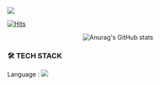 <img src="https://capsule-render.vercel.app/api?text=LEE HYUN KYOUNG&fontColor=FCC4C4&type=soft&color=black&animation=twinkling&fontSize=10px"
/>

[![Hits](https://hits.seeyoufarm.com/api/count/incr/badge.svg?url=https%3A%2F%2Fgithub.com%2Fhymiel&count_bg=%23FCC4C4&title_bg=%23FCC4C4&icon=hey.svg&icon_color=%23FFFFFF&title=Hello&edge_flat=false)](https://github.com/hymiel)

<div align="center">

![Anurag's GitHub stats](https://github-readme-stats.vercel.app/api?username=hymiel&show_icons=true&theme=radical)

</div>

### 🛠 TECH STACK <br>
Language :  <img src="https://img.shields.io/badge/HTML-E34F26?style=flat-square&logo=HTML5&logoColor=white"/>

